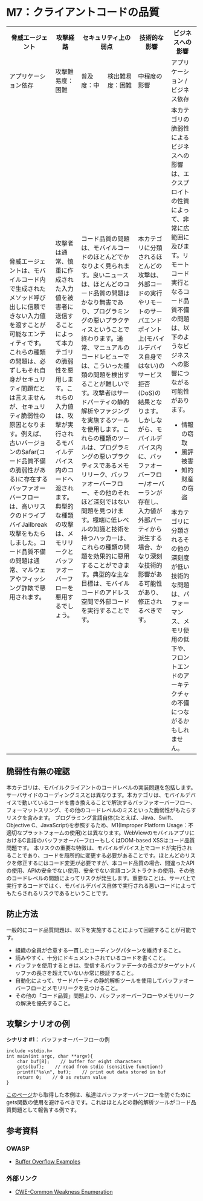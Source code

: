 # M7：クライアントコードの品質

<table>
 <tr>
  <th>脅威エージェント</th>
  <th>攻撃経路</th>
  <th colspan="2">セキュリティ上の弱点</th>
  <th>技術的な影響</th>
  <th>ビジネスへの影響</th>
 </tr>
 <tr>
  <td>アプリケーション依存 </td>
  <td>攻撃難易度：困難</td>
  <td>普及度：中</td>
  <td>検出難易度：困難</td>
  <td>中程度の影響</td>
  <td>アプリケーション / ビジネス依存</td>
 </tr>
 <tr>
  <td>脅威エージェントは、モバイルコード内で生成されたメソッド呼び出しに信頼できない入力値を渡すことが可能なエンティティです。これらの種類の問題は、必ずしもそれ自身がセキュリティ問題だとは言えませんが、セキュリティ脆弱性の原因となります。例えば、古いバージョンのSafar(コード品質不備の脆弱性がある)に存在するバッファオーバーフローは、高いリスクのドライブバイJailbreak攻撃をもたらしました。コード品質不備の問題は通常、マルウェアやフィッシング詐欺で悪用されます。</td>
  <td>攻撃者は通常、慎重に作成された入力値を被害者に送信することによって本カテゴリの脆弱性を悪用します。これらの入力値は、攻撃が実行されるモバイルデバイス内のコードへ渡されます。典型的な種類の攻撃は、メモリリークとバッファオーバーフローを悪用するでしょう。</td>
  <td colspan="2">コード品質の問題は、モバイルコードのほとんどでかなりよく見られます。良いニュースは、ほとんどのコード品質の問題はかなり無害であり、プログラミングの悪いプラクティスということで終わります。通常、マニュアルのコードレビューでは、こういった種類の問題を検出することが難しいです。攻撃者はサードパーティの静的解析やファジングを実施するツールを使用します。これらの種類のツールは、プログラミングの悪いプラクティスであるメモリリーク、バッファオーバーフロー、その他のそれほど深刻ではない問題を見つけます。極端に低レベルの知識と技術を持つハッカーは、これらの種類の問題を効果的に悪用することができます。典型的な主な目標は、モバイルコードのアドレス空間で外部コードを実行することです。</td>
  <td>本カテゴリに分類されるほとんどの攻撃は、外部コードの実行やリモートのサーバエンドポイント上(モバイルデバイス自身ではない)のサービス拒否(DoS)の結果となります。しかしながら、モバイルデバイス内に、バッファオーバーフロー/オーバーランが存在し、入力値が外部パーティから派生する場合、かなり深刻な技術的影響がある可能性があり、修正されるべきです。</td>
  <td>本カテゴリの脆弱性によるビジネスへの影響は、エクスプロイトの性質によって、非常に広範囲に及びます。リモートコード実行となるコード品質不備の問題は、以下のようなビジネスへの影響につながる可能性があります。
   <ul>
    <li> 情報の窃取</li>
    <li> 風評被害</li>
    <li> 知的財産の窃盗</li>
   </ul>
   本カテゴリに分類されるその他の深刻度が低い技術的な問題は、パフォーマンス、メモリ使用の低下や、フロントエンドのアーキテクチャの不備につながるかもしれません。
  </td>
 </tr>
</table>



## 脆弱性有無の確認
本カテゴリは、モバイルクライアントのコードレベルの実装問題を包括します。サーバサイドのコーディングミスとは異なります。本カテゴリは、モバイルデバイスで動いているコードを書き換えることで解決するバッファオーバーフロー、フォーマットスリング、その他のコードレベルのミスといった脆弱性がもたらすリスクを含みます。
プログラミング言語自体(たとえば、Java、Swift、Objective C、JavaScript)を参照するため、M1(Improper Platform Usage：不適切なプラットフォームの使用)とは異なります。WebViewのモバイルアプリにおけるC言語のバッファオーバーフローもしくはDOM-based XSSはコード品質問題です。
本リスクの重要な特徴は、モバイルデバイス上でコードが実行されることであり、コードを局所的に変更する必要があることです。ほとんどのリスクを修正するにはコード変更が必要ですが、本コード品質の場合、間違ったAPIの使用、APIの安全でない使用、安全でない言語コンストラクトの使用、その他のコードレベルの問題によってリスクが発生します。重要なことは、サーバ上で実行するコードではく、モバイルデバイス自体で実行される悪いコードによってもたらされるリスクであるということです。


## 防止方法
一般的にコード品質問題は、以下を実施することによって回避することが可能です。
 - 組織の全員が合意する一貫したコーディングパターンを維持すること。
 - 読みやすく、十分にドキュメントされているコードを書くこと。
 - バッファを使用するときは、受信するバッファデータの長さがターゲットバッファの長さを超えていないか常に検証すること。
 - 自動化によって、サードパーティの静的解析ツールを使用してバッファオーバーフローとメモリリークを見つけること。
 - その他の「コード品質」問題より、バッファオーバーフローやメモリリークの解決を優先すること。
 

## 攻撃シナリオの例
**シナリオ #1：** バッファオーバーフローの例

```
include <stdio.h>
int main(int argc, char **argv){
    char buf[8];    // buffer for eight characters
    gets(buf);    // read from stdio (sensitive function!)
    printf("%s\n", buf);    // print out data stored in buf
    return 0;    // 0 as return value
}
```
[このページ](https://www.owasp.org/index.php/Buffer_overflow_attack)から取得した本例は、私達はバッファオーバーフローを防ぐためにgets関数の使用を避けるべきです。これはほとんどの静的解析ツールがコード品質問題として報告する例です。


## 参考資料
### OWASP
 - [Buffer Overflow Examples](https://www.owasp.org/index.php/Buffer_overflow_attack)

### 外部リンク 
 - [CWE-Common Weakness Enumeration](http://cwe.mitre.org/)

